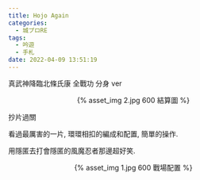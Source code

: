 ```yaml
---
title: Hojo Again
categories:
  - 城プロRE
tags:
  - 吟遊
  - 手札
date: 2022-04-09 13:51:19
---
```

真武神降臨北條氏康 全戰功 分身 ver
<center>{% asset_img 2.jpg 600 結算圖 %}</center>

抄片過關

看過最厲害的一片, 環環相扣的編成和配置, 簡單的操作.

用隱匿去打會隱匿的風魔忍者那邊超好笑.

<center>{% asset_img 1.jpg 600 戰場配置 %}</center>
